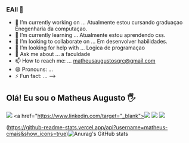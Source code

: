 ### EAII 👋

- 🔭 I’m currently working on ... Atualmente estou cursando graduaçao Enegenharia da computaçao. 
- 🌱 I’m currently learning ... Atualmente estou aprendendo css.
- 👯 I’m looking to collaborate on ... Em desenvolver habilidades.
- 🤔 I’m looking for help with ... Logica de programaçao 
- 💬 Ask me about ... a faculdade
- 📫 How to reach me: ... matheusaugustosgrc@gmail.com
- 😄 Pronouns: ...
- ⚡ Fun fact: ...
-->
## Olá! Eu sou o Matheus Augusto 🖐️


<a href = "matheusaugustosgrc@gmail.com"><img src="https://img.shields.io/badge/Gmail-D14836?style=for-the-badge&logo=gmail&logoColor=white" target="_blank"></a>
<a href="https://www.linkedin.com/target="_blank"><img src="https://img.shields.io/badge/-LinkedIn-%230077B5?style=for-the-badge&logo=linkedin&logoColor=white" target="_blank"></a>
 <a href="https://www.instagram.com/matheusaugusto.ofc/?next=%2F" target="_blank"><img src="https://img.shields.io/badge/-Instagram-%23E4405F?style=for-the-badge&logo=instagram&logoColor=white" target="_blank"></a>
 <a href="https://discord.gg/" target="_blank"><img src="https://img.shields.io/badge/Discord-7289DA?style=for-the-badge&logo=discord&logoColor=white" target="_blank"></a> 
 
(https://github-readme-stats.vercel.app/api?username=matheus-cmais&show_icons=true)![Anurag's GitHub stats](https://github-readme-stats.vercel.app/api?username=matheus-cmais&show_icons=true&theme=radical)
